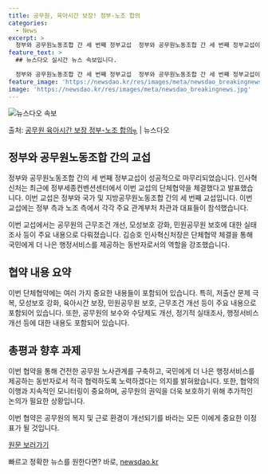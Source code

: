 ```yaml
---
title: 공무원, 육아시간 보장! 정부-노조 합의
categories:
  - News
excerpt: >
  정부와 공무원노동조합 간 세 번째 정부교섭  정부와 공무원노동조합 간 세 번째 정부교섭이 성공적으로 타결되었…
feature_text: >
  ## 뉴스다오 실시간 뉴스 속보입니다.

  정부와 공무원노동조합 간 세 번째 정부교섭  정부와 공무원노동조합 간 세 번째 정부교섭이 성공적으로 타결되었…
feature_image: 'https://newsdao.kr/res/images/meta/newsdao_breakingnews.jpg'
image: 'https://newsdao.kr/res/images/meta/newsdao_breakingnews.jpg'
---
```


![뉴스다오 속보](https://newsdao.kr/res/images/meta/newsdao_breakingnews.jpg)

<p>출처: <a href="https://newsdao.kr/4039" rel="dofollow">공무원 육아시간 보장 정부-노조 합의╗</a> | 뉴스다오</p>

## 정부와 공무원노동조합 간의 교섭

정부와 공무원노동조합 간의 세 번째 정부교섭이 성공적으로 마무리되었습니다. 인사혁신처는 최근에 정부세종컨벤션센터에서 이번 교섭의 단체협약을 체결했다고 발표했습니다. 이번 교섭은 정부와 국가 및 지방공무원노동조합 간의 세 번째 교섭입니다. 이번 교섭에는 정부 측과 노조 측에서 각각 주요 관계부처 차관과 대표들이 참석했습니다.

이번 교섭에서는 공무원의 근무조건 개선, 모성보호 강화, 민원공무원 보호에 대한 실태조사 등이 주요 내용으로 다뤄졌습니다. 김승호 인사혁신처장은 단체협약 체결을 통해 국민에게 더 나은 행정서비스를 제공하는 동반자로서의 역할을 강조했습니다.

## 협약 내용 요약

이번 단체협약에는 여러 가지 중요한 내용들이 포함되어 있습니다. 특히, 저출산 문제 극복, 모성보호 강화, 육아시간 보장, 민원공무원 보호, 근무조건 개선 등이 주요 내용으로 포함되어 있습니다. 또한, 공무원의 보수와 수당제도 개선, 정기적 실태조사, 행정서비스 개선 등에 대한 내용도 포함되어 있습니다.

## 총평과 향후 과제

이번 협약을 통해 건전한 공무원 노사관계를 구축하고, 국민에게 더 나은 행정서비스를 제공하는 동반자로서 적극 협력하도록 노력하겠다는 의지를 밝혀왔습니다. 또한, 협약의 이행과 지속적인 모니터링이 중요하며, 공무원의 권익을 더욱 보호하기 위해 추가적인 논의가 필요한 상황입니다. 

이번 협약은 공무원의 복지 및 근로 환경이 개선되기를 바라는 모든 이에게 중요한 이정표가 될 것입니다.

[원문 보러가기](https://newsdao.kr/4039) 

빠르고 정확한 뉴스를 원한다면? 바로, <a href="https://newsdao.kr" rel="dofollow">newsdao.kr</a>



